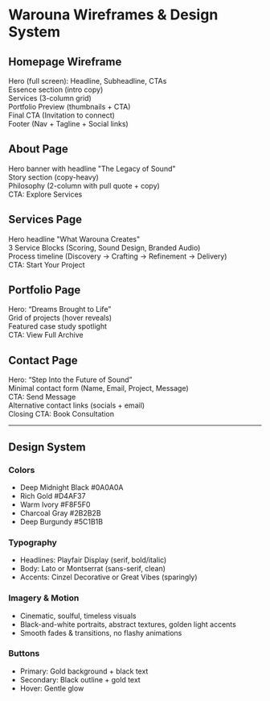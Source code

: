 # Warouna Wireframes & Design System

## Homepage Wireframe
Hero (full screen): Headline, Subheadline, CTAs  
Essence section (intro copy)  
Services (3-column grid)  
Portfolio Preview (thumbnails + CTA)  
Final CTA (Invitation to connect)  
Footer (Nav + Tagline + Social links)  

## About Page
Hero banner with headline "The Legacy of Sound"  
Story section (copy-heavy)  
Philosophy (2-column with pull quote + copy)  
CTA: Explore Services  

## Services Page
Hero headline "What Warouna Creates"  
3 Service Blocks (Scoring, Sound Design, Branded Audio)  
Process timeline (Discovery → Crafting → Refinement → Delivery)  
CTA: Start Your Project  

## Portfolio Page
Hero: “Dreams Brought to Life”  
Grid of projects (hover reveals)  
Featured case study spotlight  
CTA: View Full Archive  

## Contact Page
Hero: “Step Into the Future of Sound”  
Minimal contact form (Name, Email, Project, Message)  
CTA: Send Message  
Alternative contact links (socials + email)  
Closing CTA: Book Consultation  

---

## Design System

### Colors
- Deep Midnight Black #0A0A0A  
- Rich Gold #D4AF37  
- Warm Ivory #F8F5F0  
- Charcoal Gray #2B2B2B  
- Deep Burgundy #5C1B1B  

### Typography
- Headlines: Playfair Display (serif, bold/italic)  
- Body: Lato or Montserrat (sans-serif, clean)  
- Accents: Cinzel Decorative or Great Vibes (sparingly)  

### Imagery & Motion
- Cinematic, soulful, timeless visuals  
- Black-and-white portraits, abstract textures, golden light accents  
- Smooth fades & transitions, no flashy animations  

### Buttons
- Primary: Gold background + black text  
- Secondary: Black outline + gold text  
- Hover: Gentle glow  
